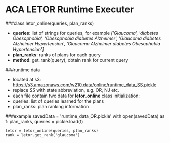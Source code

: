 # ACA LETOR Runtime Executer

###class
    letor_online(queries, plan_ranks)
- **queries**: list of strings for queries, for example
    _['Glaucoma',
      'diabetes Obesophobia',
      'Obesophobia diabetes Alzheimer',
      'Glaucoma diabetes Alzheimer Hypertension',
      'Glaucoma Alzheimer diabetes Obesophobia Hypertension']_
- **plan_ranks**: ranks of plans for each query
- **method**: get_rank(query), obtain rank for current query

###runtime data
- located at s3: https://s3.amazonaws.com/w210.data/online/runtime_data_SS.pickle
- replace _SS_ with state abbreviation, e.g. OR, NJ etc.
- each file contain two data for **letor_online** class initialization:
 - queries: list of queries learned for the plans
 - plan_ranks: plan ranking information

###example
    savedData = 'runtime_data_OR.pickle'
    with open(savedData) as f:
        plan_ranks, queries = pickle.load(f)

    letor = letor_online(queries, plan_ranks)
    rank = letor.get_rank('glaucoma')
